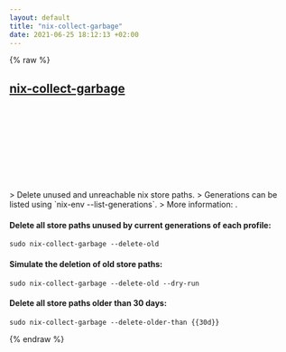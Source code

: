 ```yaml
---
layout: default
title: "nix-collect-garbage"
date: 2021-06-25 18:12:13 +02:00
---
```

{% raw %}
<h2 id="nix-collect-garbage">
  <a href="/en/common/nix-collect-garbage.html">nix-collect-garbage</a> <a href="#nix-collect-garbage"><svg class="icon">
    <use href="/assets/images/unicode_sprite.svg#link" />
  </svg></a>
</h2>
> Delete unused and unreachable nix store paths.
> Generations can be listed using `nix-env --list-generations`.
> More information: <https://nixos.org/releases/nix/latest/manual/#sec-nix-collect-garbage>.

#### Delete all store paths unused by current generations of each profile:
```shell
sudo nix-collect-garbage --delete-old
```
#### Simulate the deletion of old store paths:
```shell
sudo nix-collect-garbage --delete-old --dry-run
```
#### Delete all store paths older than 30 days:
```shell
sudo nix-collect-garbage --delete-older-than {{30d}}
```
{% endraw %}